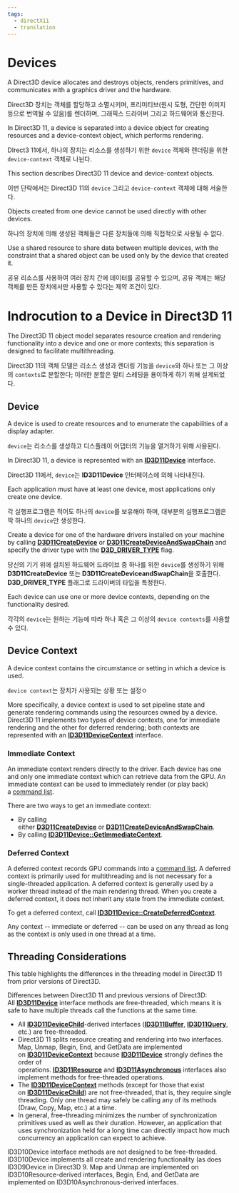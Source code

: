 ```yaml
---
tags:
  - directX11
  - translation
---
```


# Devices

A Direct3D device allocates and destroys objects, renders primitives, and communicates with a graphics driver and the hardware.

Direct3D 장치는 객체를 할당하고 소멸시키며, 프리미티브(원시 도형, 간단한 이미지 등으로 번역될 수 있음)를 렌더하며, 그래픽스 드라이버 그리고 하드웨어와 통신한다.

In Direct3D 11, a device is separated into a device object for creating resources and a device-context object, which performs rendering.

DIrect3 11에서, 하나의 장치는 리소스를 생성하기 위한 `device` 객체와 렌더링을 위한 `device-context` 객체로 나뉜다.

This section describes Direct3D 11 device and device-context objects.

이번 단락에서는 Direct3D 11의 `device` 그리고 `device-context` 객체에 대해 서술한다.

Objects created from one device cannot be used directly with other devices.

하나의 장치에 의해 생성된 객체들은 다른 장치들에 의해 직접적으로 사용될 수 없다.

Use a shared resource to share data between multiple devices, with the constraint that a shared object can be used only by the device that created it.

공유 리소스를 사용하여 여러 장치 간에 데이터를 공유할 수 있으며, 공유 객체는 해당 객체를 만든 장치에서만 사용할 수 있다는 제약 조건이 있다.

# Indrocution to a Device in Direct3D 11

The Direct3D 11 object model separates resource creation and rendering functionality into a device and one or more contexts; this separation is designed to facilitate multithreading.

Direct3D 11의 객체 모델은 리소스 생성과 렌더링 기능을 `device`와 하나 또는 그 이상의 `contexts`로 분할한다; 이러한 분할은 멀티 스레딩을 용이하게 하기 위해 설계되었다.

## Device

A device is used to create resources and to enumerate the capabilities of a display adapter.

`device`는 리소스를 생성하고 디스플레이 어댑터의 기능을 열거하기 위해 사용된다.

In Direct3D 11, a device is represented with an [**ID3D11Device**](https://learn.microsoft.com/en-us/windows/desktop/api/D3D11/nn-d3d11-id3d11device) interface.

Direct3D 11에서, `device`는 **ID3D11Device** 인터페이스에 의해 나타내진다.

Each application must have at least one device, most applications only create one device.

각 실행프로그램은 적어도 하나의 `device`를 보유해야 하며, 대부분의 실행프로그램은 딱 하나의 `device`만 생성한다.

Create a device for one of the hardware drivers installed on your machine by calling [**D3D11CreateDevice**](https://learn.microsoft.com/en-us/windows/desktop/api/D3D11/nf-d3d11-d3d11createdevice) or [**D3D11CreateDeviceAndSwapChain**](https://learn.microsoft.com/en-us/windows/desktop/api/D3D11/nf-d3d11-d3d11createdeviceandswapchain) and specify the driver type with the [**D3D_DRIVER_TYPE**](https://learn.microsoft.com/en-us/windows/desktop/api/D3DCommon/ne-d3dcommon-d3d_driver_type) flag.

당신의 기기 위에 설치된 하드웨어 드라이브 중 하나를 위한 `device`를 생성하기 위해 **D3D11CreateDevice** 또는 **D3D11CreateDeviceandSwapChain**을 호출한다.
**D3D_DRIVER_TYPE** 플래그로 드라이버의 타입을 특정한다.

Each device can use one or more device contexts, depending on the functionality desired.

각각의 `device`는  원하는 기능에 따라 하나 혹은 그 이상의 `device contexts`를 사용할 수 있다.

## Device Context

A device context contains the circumstance or setting in which a device is used.

`device context`는 장치가 사용되는 상황 또는 설정ㅇ

More specifically, a device context is used to set pipeline state and generate rendering commands using the resources owned by a device. Direct3D 11 implements two types of device contexts, one for immediate rendering and the other for deferred rendering; both contexts are represented with an [**ID3D11DeviceContext**](https://learn.microsoft.com/en-us/windows/desktop/api/D3D11/nn-d3d11-id3d11devicecontext) interface.

[](https://learn.microsoft.com/en-us/windows/win32/direct3d11/overviews-direct3d-11-devices-intro#immediate-context)

### Immediate Context

An immediate context renders directly to the driver. Each device has one and only one immediate context which can retrieve data from the GPU. An immediate context can be used to immediately render (or play back) a [command list](https://learn.microsoft.com/en-us/windows/win32/direct3d11/overviews-direct3d-11-render-multi-thread-command-list).

There are two ways to get an immediate context:

- By calling either [**D3D11CreateDevice**](https://learn.microsoft.com/en-us/windows/desktop/api/D3D11/nf-d3d11-d3d11createdevice) or [**D3D11CreateDeviceAndSwapChain**](https://learn.microsoft.com/en-us/windows/desktop/api/D3D11/nf-d3d11-d3d11createdeviceandswapchain).
- By calling [**ID3D11Device::GetImmediateContext**](https://learn.microsoft.com/en-us/windows/desktop/api/D3D11/nf-d3d11-id3d11device-getimmediatecontext).

[](https://learn.microsoft.com/en-us/windows/win32/direct3d11/overviews-direct3d-11-devices-intro#deferred-context)

### Deferred Context

A deferred context records GPU commands into a [command list](https://learn.microsoft.com/en-us/windows/win32/direct3d11/overviews-direct3d-11-render-multi-thread-command-list). A deferred context is primarily used for multithreading and is not necessary for a single-threaded application. A deferred context is generally used by a worker thread instead of the main rendering thread. When you create a deferred context, it does not inherit any state from the immediate context.

To get a deferred context, call [**ID3D11Device::CreateDeferredContext**](https://learn.microsoft.com/en-us/windows/desktop/api/D3D11/nf-d3d11-id3d11device-createdeferredcontext).

Any context -- immediate or deferred -- can be used on any thread as long as the context is only used in one thread at a time.

[](https://learn.microsoft.com/en-us/windows/win32/direct3d11/overviews-direct3d-11-devices-intro#threading-considerations)

## Threading Considerations

This table highlights the differences in the threading model in Direct3D 11 from prior versions of Direct3D.

Differences between Direct3D 11 and previous versions of Direct3D:  
All [**ID3D11Device**](https://learn.microsoft.com/en-us/windows/desktop/api/D3D11/nn-d3d11-id3d11device) interface methods are free-threaded, which means it is safe to have multiple threads call the functions at the same time.  

- All [**ID3D11DeviceChild**](https://learn.microsoft.com/en-us/windows/desktop/api/D3D11/nn-d3d11-id3d11devicechild)-derived interfaces ([**ID3D11Buffer**](https://learn.microsoft.com/en-us/windows/desktop/api/D3D11/nn-d3d11-id3d11buffer), [**ID3D11Query**](https://learn.microsoft.com/en-us/windows/desktop/api/D3D11/nn-d3d11-id3d11query), etc.) are free-threaded.
- Direct3D 11 splits resource creating and rendering into two interfaces. Map, Unmap, Begin, End, and GetData are implemented on [**ID3D11DeviceContext**](https://learn.microsoft.com/en-us/windows/desktop/api/D3D11/nn-d3d11-id3d11devicecontext) because [**ID3D11Device**](https://learn.microsoft.com/en-us/windows/desktop/api/D3D11/nn-d3d11-id3d11device) strongly defines the order of operations. [**ID3D11Resource**](https://learn.microsoft.com/en-us/windows/desktop/api/D3D11/nn-d3d11-id3d11resource) and [**ID3D11Asynchronous**](https://learn.microsoft.com/en-us/windows/desktop/api/D3D11/nn-d3d11-id3d11asynchronous) interfaces also implement methods for free-threaded operations.
- The [**ID3D11DeviceContext**](https://learn.microsoft.com/en-us/windows/desktop/api/D3D11/nn-d3d11-id3d11devicecontext) methods (except for those that exist on [**ID3D11DeviceChild**](https://learn.microsoft.com/en-us/windows/desktop/api/D3D11/nn-d3d11-id3d11devicechild)) are not free-threaded, that is, they require single threading. Only one thread may safely be calling any of its methods (Draw, Copy, Map, etc.) at a time.
- In general, free-threading minimizes the number of synchronization primitives used as well as their duration. However, an application that uses synchronization held for a long time can directly impact how much concurrency an application can expect to achieve.

ID3D10Device interface methods are not designed to be free-threaded. ID3D10Device implements all create and rendering functionality (as does ID3D9Device in Direct3D 9. Map and Unmap are implemented on ID3D10Resource-derived interfaces, Begin, End, and GetData are implemented on ID3D10Asynchronous-derived interfaces.
